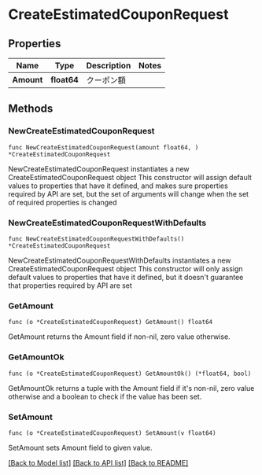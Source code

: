 # CreateEstimatedCouponRequest

## Properties

Name | Type | Description | Notes
------------ | ------------- | ------------- | -------------
**Amount** | **float64** | クーポン額 | 

## Methods

### NewCreateEstimatedCouponRequest

`func NewCreateEstimatedCouponRequest(amount float64, ) *CreateEstimatedCouponRequest`

NewCreateEstimatedCouponRequest instantiates a new CreateEstimatedCouponRequest object
This constructor will assign default values to properties that have it defined,
and makes sure properties required by API are set, but the set of arguments
will change when the set of required properties is changed

### NewCreateEstimatedCouponRequestWithDefaults

`func NewCreateEstimatedCouponRequestWithDefaults() *CreateEstimatedCouponRequest`

NewCreateEstimatedCouponRequestWithDefaults instantiates a new CreateEstimatedCouponRequest object
This constructor will only assign default values to properties that have it defined,
but it doesn't guarantee that properties required by API are set

### GetAmount

`func (o *CreateEstimatedCouponRequest) GetAmount() float64`

GetAmount returns the Amount field if non-nil, zero value otherwise.

### GetAmountOk

`func (o *CreateEstimatedCouponRequest) GetAmountOk() (*float64, bool)`

GetAmountOk returns a tuple with the Amount field if it's non-nil, zero value otherwise
and a boolean to check if the value has been set.

### SetAmount

`func (o *CreateEstimatedCouponRequest) SetAmount(v float64)`

SetAmount sets Amount field to given value.



[[Back to Model list]](../README.md#documentation-for-models) [[Back to API list]](../README.md#documentation-for-api-endpoints) [[Back to README]](../README.md)


